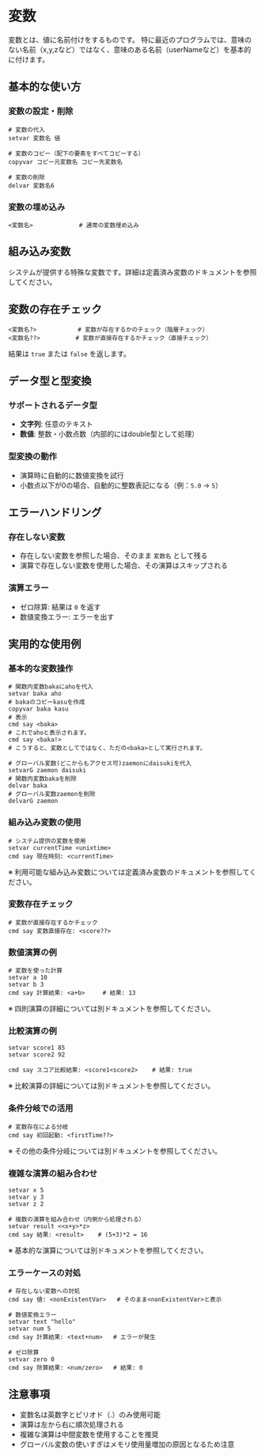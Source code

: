 # 変数
変数とは、値に名前付けをするものです。
特に最近のプログラムでは、意味のない名前（x,y,zなど）ではなく、意味のある名前（userNameなど）を基本的に付けます。

## 基本的な使い方

### 変数の設定・削除
```
# 変数の代入
setvar 変数名 値

# 変数のコピー（配下の要素をすべてコピーする）
copyvar コピー元変数名 コピー先変数名

# 変数の削除
delvar 変数名6
```

### 変数の埋め込み
```
<変数名>             # 通常の変数埋め込み
```

## 組み込み変数
システムが提供する特殊な変数です。詳細は定義済み変数のドキュメントを参照してください。

## 変数の存在チェック
```
<変数名?>　　　　　　　# 変数が存在するかのチェック（階層チェック）
<変数名??>          # 変数が直接存在するかチェック（直接チェック）
```

結果は `true` または `false` を返します。

## データ型と型変換
### サポートされるデータ型
- **文字列**: 任意のテキスト
- **数値**: 整数・小数点数（内部的にはdouble型として処理）
### 型変換の動作
- 演算時に自動的に数値変換を試行
- 小数点以下が0の場合、自動的に整数表記になる（例：`5.0` → `5`）
## エラーハンドリング
### 存在しない変数
- 存在しない変数を参照した場合、そのまま `変数名` として残る
- 演算で存在しない変数を使用した場合、その演算はスキップされる
### 演算エラー
- ゼロ除算: 結果は `0` を返す
- 数値変換エラー: エラーを出す
## 実用的な使用例

### 基本的な変数操作
```
# 関数内変数bakaにahoを代入
setvar baka aho
# bakaのコピーkasuを作成
copyvar baka kasu
# 表示
cmd say <baka>
# これでahoと表示されます。
cmd say <baka!>
# こうすると、変数としてではなく、ただの<baka>として実行されます。

# グローバル変数(どこからもアクセス可)zaemonにdaisukiを代入
setvarG zaemon daisuki
# 関数内変数bakaを削除
delvar baka
# グローバル変数zaemonを削除
delvarG zaemon
```

### 組み込み変数の使用
```
# システム提供の変数を使用
setvar currentTime <unixtime>
cmd say 現在時刻: <currentTime>
```

※ 利用可能な組み込み変数については定義済み変数のドキュメントを参照してください。

### 変数存在チェック
```
# 変数が直接存在するかチェック
cmd say 変数直接存在: <score??>
```

### 数値演算の例
```
# 変数を使った計算
setvar a 10
setvar b 3
cmd say 計算結果: <a+b>     # 結果: 13
```

※ 四則演算の詳細については別ドキュメントを参照してください。

### 比較演算の例
```
setvar score1 85
setvar score2 92

cmd say スコア比較結果: <score1<score2>    # 結果: true
```

※ 比較演算の詳細については別ドキュメントを参照してください。

### 条件分岐での活用
```
# 変数存在による分岐
cmd say 初回起動: <firstTime??>
```

※ その他の条件分岐については別ドキュメントを参照してください。

### 複雑な演算の組み合わせ
```
setvar x 5
setvar y 3
setvar z 2

# 複数の演算を組み合わせ（内側から処理される）
setvar result <<x+y>*z>
cmd say 結果: <result>    # (5+3)*2 = 16
```

※ 基本的な演算については別ドキュメントを参照してください。

### エラーケースの対処
```
# 存在しない変数への対処
cmd say 値: <nonExistentVar>   # そのまま<nonExistentVar>と表示

# 数値変換エラー
setvar text "hello"
setvar num 5
cmd say 計算結果: <text+num>   # エラーが発生

# ゼロ除算
setvar zero 0
cmd say 除算結果: <num/zero>   # 結果: 0
```


## 注意事項
- 変数名は英数字とピリオド（.）のみ使用可能
- 演算は左から右に順次処理される
- 複雑な演算は中間変数を使用することを推奨
- グローバル変数の使いすぎはメモリ使用量増加の原因となるため注意